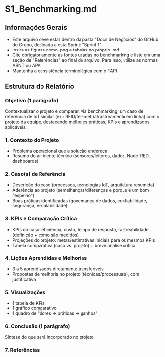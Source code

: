 # S1_Benchmarking.md

## Informações Gerais
- Este arquivo deve estar dentro da pasta "Docs de Negócios" do GitHub do Grupo, dedicada a esta Sprint: "Sprint 1"
- Insira as figuras como .png e tabelas no próprio .md
- Cite obrigatoriamente as fontes usadas no benchmarking e liste em uma seção de "Referências" ao final do arquivo. Para isso, utilize as normas ABNT ou APA
- Mantenha a consistência terminológica com o TAPI

## Estrutura do Relatório

### Objetivo (1 parágrafo)
Contextualizar o projeto e comparar, via benchmarking, um caso de referência de IoT similar (ex.: RFID/telemetria/rastreamento em linha) com o projeto da equipe, destacando melhores práticas, KPIs e aprendizados aplicáveis.

### 1. Contexto do Projeto
- Problema operacional que a solução endereça
- Resumo do ambiente técnico (sensores/leitores, dados, Node-RED, dashboards)

### 2. Caso(s) de Referência
- Descrição do caso (processos, tecnologias IoT, arquitetura resumida)
- Aderência ao projeto (semelhanças/diferenças e porque é um bom "espelho")
- Boas práticas identificadas (governança de dados, confiabilidade, segurança, escalabilidade)

### 3. KPIs e Comparação Crítica
- KPIs do caso: eficiência, custo, tempo de resposta, rastreabilidade (definição + como são medidos)
- Projeções do projeto: metas/estimativas iniciais para os mesmos KPIs
- Tabela comparativa (caso vs. projeto) + breve análise crítica

### 4. Lições Aprendidas e Melhorias
- 3 a 5 aprendizados diretamente transferíveis
- Propostas de melhoria no projeto (técnicas/processuais), com justificativa

### 5. Visualizações
- 1 tabela de KPIs
- 1 gráfico comparativo
- 1 quadro de "dores → práticas → ganhos"

### 6. Conclusão (1 parágrafo)
Síntese do que será incorporado no projeto

### 7. Referências